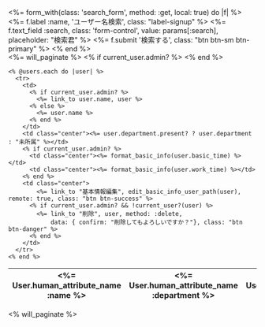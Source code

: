     
<div class="row container">
  <div class="col-md-4 col-md-offset-8">
    <%= form_with(class: 'search_form', method: :get, local: true) do |f| %>
      <%= f.label :name, 'ユーザー名検索', class: "label-signup" %>
      <%= f.text_field :search, class: 'form-control', value: params[:search], placeholder: "検索君" %>
      <%= f.submit '検索する', class: "btn btn-sm btn-primary" %>
    <% end %>
  </div>
</div>
    
  
<div class="col-md-10 col-md-offset-1">
  <%= will_paginate %>
  <table class="table table-condensed table-hover" id="table-users">
    <thead>
      <tr>
        <th><%= User.human_attribute_name :name %></th>
        <th class="center"><%= User.human_attribute_name :department %></th>
        <% if current_user.admin? %>
          <th class="center"><%= User.human_attribute_name :basic_time %></th>
          <th class="center"><%= User.human_attribute_name :work_time %></th>
        <% end %>
        <th></th>
      </tr>
    </thead>
    
    <% @users.each do |user| %>
      <tr>
        <td>
          <% if current_user.admin? %>
            <%= link_to user.name, user %>
          <% else %>
            <%= user.name %>
          <% end %>
        </td>
        <td class="center"><%= user.department.present? ? user.department : "未所属" %></td>
        <% if current_user.admin? %>
          <td class="center"><%= format_basic_info(user.basic_time) %></td>
          <td class="center"><%= format_basic_info(user.work_time) %></td>
        <% end %>
        <td class="center">
            <%= link_to "基本情報編集", edit_basic_info_user_path(user), remote: true, class: "btn btn-success" %>
          <% if current_user.admin? && !current_user?(user) %>
            <%= link_to "削除", user, method: :delete,
                data: { confirm: "削除してもよろしいですか？"}, class: "btn btn-danger" %>
          <% end %>
        </td>
      </tr>
    <% end %>
  </table>
  <% will_paginate %>
</div>

<!--モーダルウインドウ-->
<div id="edit-basic-info" class="modal fade" tabindex="-1" role="dialog" area-hidden="true"></div>
